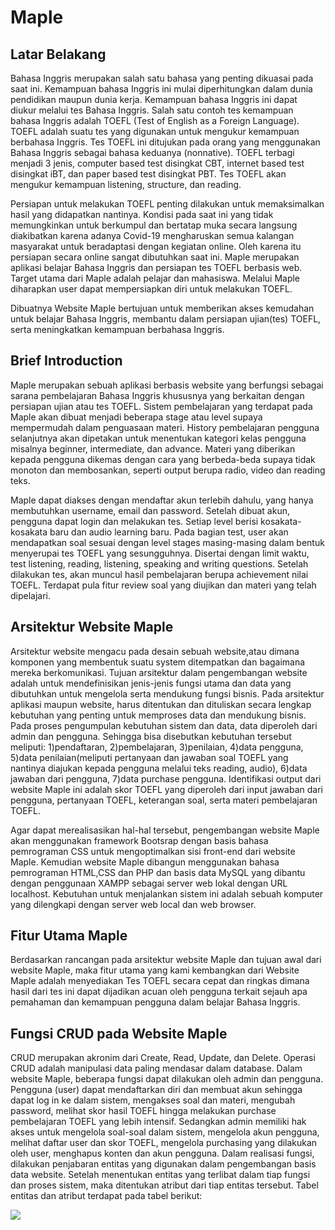 # Maple

## Latar Belakang 
   Bahasa Inggris merupakan salah satu bahasa yang penting dikuasai pada saat ini. Kemampuan bahasa Inggris ini mulai diperhitungkan dalam dunia pendidikan maupun dunia kerja. Kemampuan bahasa Inggris ini dapat diukur melalui tes Bahasa Inggris. Salah satu contoh tes kemampuan bahasa Inggris adalah TOEFL (Test of English as a Foreign Language). TOEFL adalah suatu tes yang digunakan untuk mengukur kemampuan berbahasa Inggris. Tes TOEFL ini ditujukan pada orang yang menggunakan Bahasa Inggris sebagai bahasa keduanya (nonnative). TOEFL terbagi menjadi 3 jenis, computer based test disingkat CBT, internet based test disingkat iBT, dan paper based test disingkat PBT. Tes TOEFL akan mengukur kemampuan listening, structure, dan reading.
   
   Persiapan untuk melakukan TOEFL penting dilakukan untuk memaksimalkan hasil yang didapatkan nantinya. Kondisi pada saat ini yang tidak memungkinkan untuk berkumpul dan bertatap muka secara langsung diakibatkan karena adanya Covid-19 mengharuskan semua kalangan masyarakat untuk beradaptasi dengan kegiatan online. Oleh karena itu persiapan secara online sangat dibutuhkan saat ini.  Maple merupakan aplikasi belajar Bahasa Inggris dan persiapan tes TOEFL berbasis web. Target utama dari Maple adalah pelajar dan mahasiswa. Melalui Maple diharapkan user dapat mempersiapkan diri untuk melakukan TOEFL. 

Dibuatnya Website Maple bertujuan untuk memberikan akses kemudahan untuk belajar Bahasa Inggris, membantu dalam persiapan ujian(tes) TOEFL, serta meningkatkan kemampuan berbahasa Inggris. 

## Brief Introduction
   Maple merupakan sebuah aplikasi berbasis website yang berfungsi sebagai sarana pembelajaran Bahasa Inggris khususnya yang berkaitan dengan persiapan ujian atau tes TOEFL. Sistem pembelajaran yang terdapat pada Maple akan dibuat menjadi beberapa stage atau level supaya mempermudah dalam penguasaan materi. History pembelajaran pengguna selanjutnya akan dipetakan untuk menentukan kategori kelas pengguna misalnya beginner, intermediate, dan advance. Materi yang diberikan kepada pengguna dikemas dengan cara yang berbeda-beda supaya tidak monoton dan membosankan, seperti output berupa radio, video dan reading teks. 
  
  Maple dapat diakses dengan mendaftar akun terlebih dahulu, yang hanya membutuhkan username, email dan password. Setelah dibuat akun, pengguna dapat login dan melakukan tes. Setiap level berisi kosakata-kosakata baru dan audio learning baru. Pada bagian test, user akan mendapatkan soal sesuai dengan level stages masing-masing dalam bentuk menyerupai tes TOEFL yang sesungguhnya. Disertai dengan limit waktu, test listening, reading, listening, speaking and writing questions. Setelah dilakukan tes, akan muncul hasil pembelajaran berupa achievement nilai TOEFL. Terdapat pula fitur review soal yang diujikan dan materi yang telah dipelajari. 

## Arsitektur Website Maple
Arsitektur website mengacu pada desain sebuah website,atau dimana komponen yang membentuk suatu system ditempatkan dan bagaimana mereka berkomunikasi. Tujuan arsitektur dalam pengembangan website adalah untuk mendefinisikan jenis-jenis fungsi utama dan data yang dibutuhkan untuk mengelola serta mendukung fungsi bisnis. Pada arsitektur aplikasi maupun website, harus ditentukan dan dituliskan secara lengkap kebutuhan yang penting untuk memproses data dan mendukung bisnis. Pada proses pengumpulan kebutuhan sistem dan data, data diperoleh dari admin dan pengguna. Sehingga bisa disebutkan kebutuhan tersebut meliputi: 1)pendaftaran, 2)pembelajaran, 3)penilaian, 4)data pengguna, 5)data penilaian(meliputi pertanyaan dan jawaban soal TOEFL yang nantinya diajukan kepada pengguna melalui teks reading, audio), 6)data jawaban dari pengguna, 7)data purchase pengguna. Identifikasi output dari website Maple ini adalah skor TOEFL yang diperoleh dari input jawaban dari pengguna, pertanyaan TOEFL, keterangan soal, serta materi pembelajaran TOEFL. 

Agar dapat merealisasikan hal-hal tersebut, pengembangan website Maple akan menggunakan framework Bootsrap dengan basis bahasa pemrograman CSS untuk mengoptimalkan sisi front-end dari website Maple. Kemudian website Maple dibangun menggunakan bahasa pemrograman HTML,CSS dan PHP dan basis data MySQL yang dibantu dengan penggunaan XAMPP sebagai server web lokal dengan URL localhost. Kebutuhan untuk menjalankan sistem ini adalah sebuah komputer yang dilengkapi dengan server  web local dan web browser.

## Fitur Utama Maple
Berdasarkan rancangan pada arsitektur website Maple dan tujuan awal dari website Maple, maka fitur utama yang kami kembangkan dari Website Maple adalah menyediakan Tes TOEFL secara cepat dan ringkas dimana hasil dari tes ini dapat dijadikan acuan oleh pengguna terkait sejauh apa pemahaman dan kemampuan pengguna dalam belajar Bahasa Inggris. 

## Fungsi CRUD pada Website Maple
CRUD merupakan akronim dari Create, Read, Update, dan Delete. Operasi CRUD adalah manipulasi data paling mendasar dalam database. Dalam website Maple, beberapa fungsi dapat dilakukan oleh admin dan pengguna. Pengguna (user) dapat mendaftarkan diri dan membuat akun sehingga dapat log in ke dalam sistem, mengakses soal dan materi, mengubah password, melihat skor hasil TOEFL hingga melakukan purchase pembelajaran TOEFL yang lebih intensif. Sedangkan admin memiliki hak akses untuk mengelola soal-soal dalam sistem, mengelola akun pengguna, melihat daftar user dan skor TOEFL, mengelola purchasing yang dilakukan oleh user, menghapus konten dan akun pengguna. Dalam realisasi fungsi, dilakukan penjabaran entitas yang digunakan dalam pengembangan basis data website. Setelah menentukan entitas yang terlibat dalam tiap fungsi dan proses sistem, maka ditentukan atribut dari tiap entitas tersebut. Tabel entitas dan atribut terdapat pada tabel berikut: 

![](https://photos.app.goo.gl/7zVeDqQi8P63RgPN9)
